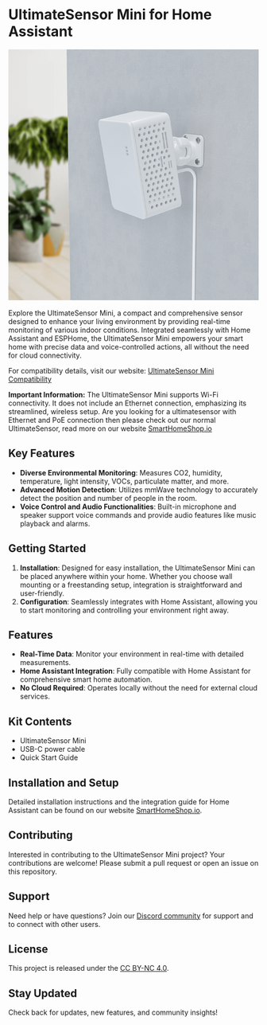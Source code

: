 # UltimateSensor Mini for Home Assistant

![UltimateSensor Mini](images/ultimatesensor-mini-inaction-shop.png)

Explore the UltimateSensor Mini, a compact and comprehensive sensor designed to enhance your living environment by providing real-time monitoring of various indoor conditions. Integrated seamlessly with Home Assistant and ESPHome, the UltimateSensor Mini empowers your smart home with precise data and voice-controlled actions, all without the need for cloud connectivity.

For compatibility details, visit our website: [UltimateSensor Mini Compatibility](https://ultimatesensormini.nl/en)

**Important Information:** The UltimateSensor Mini supports Wi-Fi connectivity. It does not include an Ethernet connection, emphasizing its streamlined, wireless setup. Are you looking for a ultimatesensor with Ethernet and PoE connection then please check out our normal UltimateSensor, read more on our website [SmartHomeShop.io](https://smarthomeshop.io)

## Key Features

- **Diverse Environmental Monitoring**: Measures CO2, humidity, temperature, light intensity, VOCs, particulate matter, and more.
- **Advanced Motion Detection**: Utilizes mmWave technology to accurately detect the position and number of people in the room.
- **Voice Control and Audio Functionalities**: Built-in microphone and speaker support voice commands and provide audio features like music playback and alarms.

## Getting Started

1. **Installation**: Designed for easy installation, the UltimateSensor Mini can be placed anywhere within your home. Whether you choose wall mounting or a freestanding setup, integration is straightforward and user-friendly.
2. **Configuration**: Seamlessly integrates with Home Assistant, allowing you to start monitoring and controlling your environment right away.

## Features

- **Real-Time Data**: Monitor your environment in real-time with detailed measurements.
- **Home Assistant Integration**: Fully compatible with Home Assistant for comprehensive smart home automation.
- **No Cloud Required**: Operates locally without the need for external cloud services.

## Kit Contents

- UltimateSensor Mini
- USB-C power cable
- Quick Start Guide

## Installation and Setup

Detailed installation instructions and the integration guide for Home Assistant can be found on our website [SmartHomeShop.io](https://smarthomeshop.io/en).

## Contributing

Interested in contributing to the UltimateSensor Mini project? Your contributions are welcome! Please submit a pull request or open an issue on this repository.

## Support

Need help or have questions? Join our [Discord community](https://smarthomeshop.io/discord) for support and to connect with other users.

## License

This project is released under the [CC BY-NC 4.0](license).

## Stay Updated

Check back for updates, new features, and community insights!